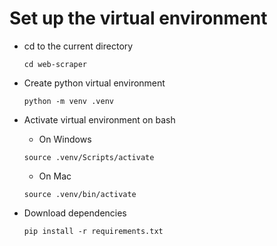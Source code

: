 
# Set up the virtual environment

* cd to the current directory
    ```
    cd web-scraper
    ```
* Create python virtual environment
    ```
    python -m venv .venv
    ```
* Activate virtual environment on bash
    * On Windows
    ```
    source .venv/Scripts/activate
    ```

    * On Mac
    ```
    source .venv/bin/activate
    ```
* Download dependencies
    ```
    pip install -r requirements.txt
    ```